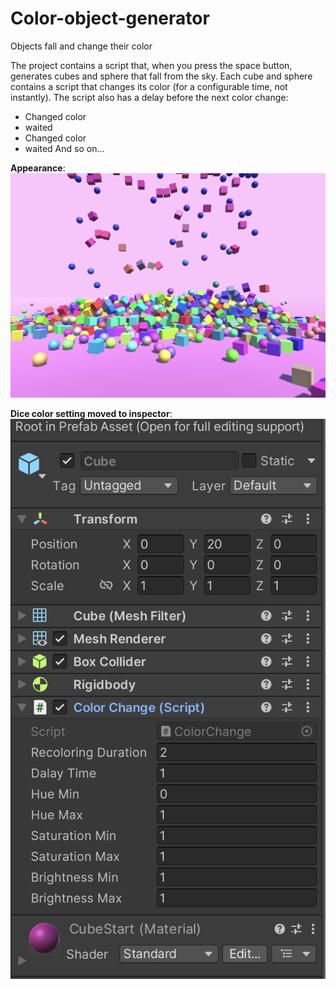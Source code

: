 # Color-object-generator
 Objects fall and change their color

The project contains a script that, when you press the space button, generates cubes and sphere that fall from the sky.
Each cube and sphere contains a script that changes its color (for a configurable time, not instantly). The script also has a delay before the next color change:
- Changed color
- waited
- Changed color
- waited
And so on…

<b>Appearance</b>:
![Image alt](https://github.com/DenisPavlov0/Color-object-generator/raw/main/Image3.png) 

<b>Dice color setting moved to inspector</b>:
![Image alt](https://github.com/DenisPavlov0/Color-object-generator/raw/main/Image1.png) 

